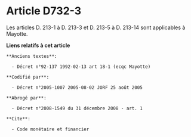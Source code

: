 # Article D732-3

Les articles D. 213-1 à D. 213-3 et D. 213-5 à D. 213-14 sont applicables à Mayotte.

**Liens relatifs à cet article**

	**Anciens textes**:

	  - Décret n°92-137 1992-02-13 art 18-1 (ecqc Mayotte)

	**Codifié par**:

	  - Décret n°2005-1007 2005-08-02 JORF 25 août 2005

	**Abrogé par**:

	  - Décret n°2008-1549 du 31 décembre 2008 - art. 1

	**Cite**:

	  - Code monétaire et financier
